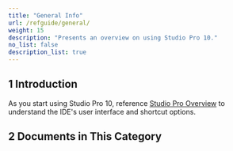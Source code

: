 ```yaml
---
title: "General Info"
url: /refguide/general/
weight: 15
description: "Presents an overview on using Studio Pro 10."
no_list: false
description_list: true
---
```


## 1 Introduction

As you start using Studio Pro 10, reference [Studio Pro Overview](/refguide/studio-pro-overview/) to understand the IDE's user interface and shortcut options.

## 2 Documents in This Category
